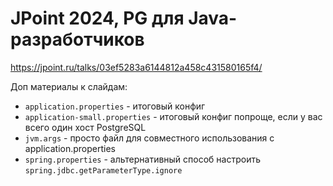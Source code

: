 # JPoint 2024, PG для Java-разработчиков

https://jpoint.ru/talks/03ef5283a6144812a458c431580165f4/

Доп материалы к слайдам:

- `application.properties` - итоговый конфиг
- `application-small.properties` - итоговый конфиг попроще, если у вас всего один хост PostgreSQL
- `jvm.args` - просто файл для совместного использования с application.properties
- `spring.properties` - альтернативный способ настроить `spring.jdbc.getParameterType.ignore` 
